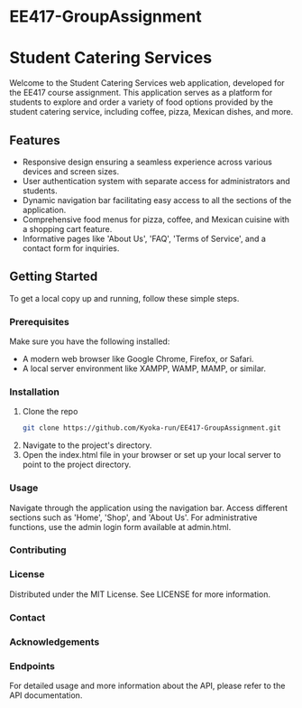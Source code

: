 # EE417-GroupAssignment
# Student Catering Services

Welcome to the Student Catering Services web application, developed for the EE417 course assignment. This application serves as a platform for students to explore and order a variety of food options provided by the student catering service, including coffee, pizza, Mexican dishes, and more.

## Features

- Responsive design ensuring a seamless experience across various devices and screen sizes.
- User authentication system with separate access for administrators and students.
- Dynamic navigation bar facilitating easy access to all the sections of the application.
- Comprehensive food menus for pizza, coffee, and Mexican cuisine with a shopping cart feature.
- Informative pages like 'About Us', 'FAQ', 'Terms of Service', and a contact form for inquiries.

## Getting Started

To get a local copy up and running, follow these simple steps.

### Prerequisites

Make sure you have the following installed:
- A modern web browser like Google Chrome, Firefox, or Safari.
- A local server environment like XAMPP, WAMP, MAMP, or similar.

### Installation

1. Clone the repo
   ```sh
   git clone https://github.com/Kyoka-run/EE417-GroupAssignment.git
2. Navigate to the project's directory.
3. Open the index.html file in your browser or set up your local server to point to the project directory.
   
### Usage
Navigate through the application using the navigation bar. Access different sections such as 'Home', 'Shop', and 'About Us'. For administrative functions, use the admin login form available at admin.html.

### Contributing

### License
Distributed under the MIT License. See LICENSE for more information.

### Contact

### Acknowledgements

### Endpoints


For detailed usage and more information about the API, please refer to the API documentation.
